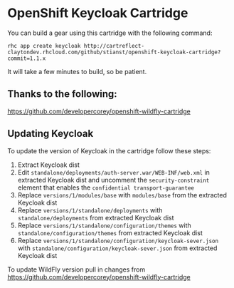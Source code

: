 # OpenShift Keycloak Cartridge

You can build a gear using this cartridge with the following command:

	rhc app create keycloak http://cartreflect-claytondev.rhcloud.com/github/stianst/openshift-keycloak-cartridge?commit=1.1.x
	
It will take a few minutes to build, so be patient.

## Thanks to the following:

https://github.com/developercorey/openshift-wildfly-cartridge

## Updating Keycloak

To update the version of Keycloak in the cartridge follow these steps:

1. Extract Keycloak dist
2. Edit `standalone/deployments/auth-server.war/WEB-INF/web.xml` in extracted Keycloak dist and uncomment the `security-constraint` element that enables the `confidential transport-guarantee`
3. Replace `versions/1/modules/base` with `modules/base` from the extracted Keycloak dist
4. Replace `versions/1/standalone/deployments` with `standalone/deployments` from extracted Keycloak dist
5. Replace `versions/1/standalone/configuration/themes` with `standalone/configuration/themes` from extracted Keycloak dist
5. Replace `versions/1/standalone/configuration/keycloak-sever.json` with `standalone/configuration/keycloak-sever.json` from extracted Keycloak dist

To update WildFly version pull in changes from <https://github.com/developercorey/openshift-wildfly-cartridge>
